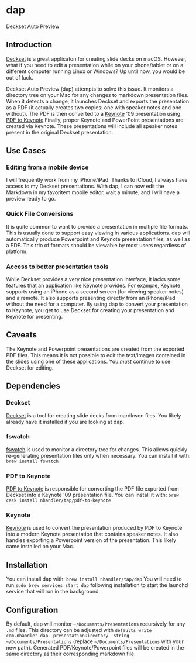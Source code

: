 # dap
Deckset Auto Preview

## Introduction
[Deckset](https://www.deckset.com) is a great applicaton for creating slide decks on macOS.
However, what if you need to edit a presentation while on your phone/tablet or on a different computer running Linux or Windows?
Up until now, you would be out of luck.

Deckset Auto Preview (dap) attempts to solve this issue.
It monitors a directory tree on your Mac for any changes to markdown presentation files.
When it detects a change, it launches Deckset and exports the presentation as a PDF (it actually creates two copies: one with speaker notes and one without).
The PDF is then converted to a [Keynote](https://www.apple.com/keynote/) '09 presentation using [PDF to Keynote](https://www.cs.hmc.edu/~oneill/freesoftware/pdftokeynote.html)
Finally, proper Keynote and PowerPoint presentations are created via Keynote.
These presentations will include all speaker notes present in the original Deckset presentation.

## Use Cases
### Editing from a mobile device
I will frequently work from my iPhone/iPad.
Thanks to iCloud, I always have access to my Deckset presentations.
With dap, I can now edit the Markdown in my favoritem mobile editor, wait a minute, and I will have a preview ready to go.

### Quick File Conversions
It is quite common to want to provide a presentation in multiple file formats.
This is usually done to support easy viewing in various applications.
dap will automatically produce Powerpoint and Keynote presentation files, as well as a PDF.
This trio of formats should be viewable by most users regardless of platform.

### Access to better presentation tools
While Deckset provides a very nice presentation interface, it lacks some features that an application like Keynote provides.
For example, Keynote supports using an iPhone as a second screen (for viewing speaker notes) and a remote.
It also supports presenting directly from an iPhone/iPad without the need for a computer.
By using dap to convert your presentation to Keynote, you get to use Deckset for creating your presentation and Keynote for presenting.

## Caveats
The Keynote and Powerpoint presentations are created from the exported PDF files.
This means it is not possible to edit the text/images contained in the slides using one of these applications.
You *must* continue to use Deckset for editing.

## Dependencies
### Deckset
[Deckset](https://www.deckset.com) is a tool for creating slide decks from mardkwon files.
You likely already have it installed if you are looking at dap.

### fswatch
[fswatch](https://github.com/emcrisostomo/fswatch) is used to monitor a directory tree for changes.
This allows quickly re-generating presentation files only when necessary.
You can install it with: `brew install fswatch`

### PDF to Keynote
[PDF to Keynote](https://www.cs.hmc.edu/~oneill/freesoftware/pdftokeynote.html) is responsible for converting the PDF file exported from Deckset into a Keynote '09 presentation file.
You can install it with: `brew cask install nhandler/tap/pdf-to-keynote`

### Keynote
[Keynote](https://www.apple.com/keynote/) is used to convert the presentation produced by PDF to Keynote into a modern Keynote presentation that contains speaker notes.
It also handles exporting a Powerpoint version of the presentation.
This likely came installed on your Mac.

## Installation
You can install dap with: `brew install nhandler/tap/dap`
You will need to run `sudo brew services start dap` following installation to start the launchd service that will run in the background.

## Configuration
By default, dap will monitor `~/Documents/Presentations` recursively for any `.md` files.
This directory can be adjusted with `defaults write com.nhandler.dap  presentationDirectory -string ~/Documents/Presentations` (replace `~/Documents/Presentations` with your new path).
Generated PDF/Keynote/Powerpoint files will be created in the same directory as their corresponding markdown file.
